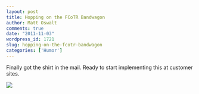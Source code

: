```yaml
---
layout: post
title: Hopping on the FCoTR Bandwagon
author: Matt Oswalt
comments: true
date: "2011-11-03"
wordpress_id: 1721
slug: hopping-on-the-fcotr-bandwagon
categories: ['Humor']
---
```



Finally got the shirt in the mail. Ready to start implementing this at customer sites.

[![](/assets/2011/11/FCoTR.jpg)](/assets/2011/11/FCoTR.jpg)


